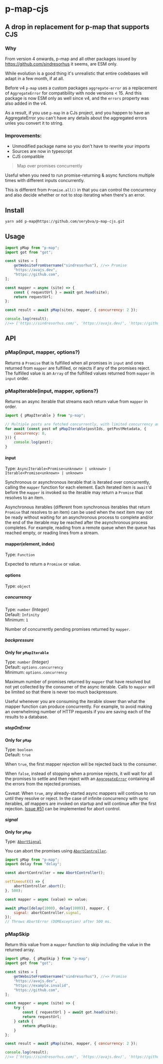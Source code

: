 # p-map-cjs

## A drop in replacement for p-map that supports CJS

### Why

From version 4 onwards, p-map and all other packages issued by https://github.com/sindresorhus it seems, are ESM only.

While evolution is a good thing it's unrealistic that entire codebases will adapt in a few month, if at all.

Before v4 `p-map` uses a custom packages `aggregate-error` as a replacement of `AggregateError` for compatibility with node versions < 15.
And this package is now ESM only as well since v4, and the `errors` property was also added in the v4.

As a result, if you use `p-map` in a CJs project, and you happen to have an AggregateError you can't have any details about the aggregated errors unles you convert it to string.

### Improvements:

- Unmodified package name so you don't have to rewrite your imports
- Sources are now in typescript
- CJS compatible

> Map over promises concurrently

Useful when you need to run promise-returning & async functions multiple times with different inputs concurrently.

This is different from `Promise.all()` in that you can control the concurrency and also decide whether or not to stop iterating when there's an error.

## Install

```sh
yarn add p-map@https://github.com/serybva/p-map-cjs.git
```

## Usage

```js
import pMap from "p-map";
import got from "got";

const sites = [
	getWebsiteFromUsername("sindresorhus"), //=> Promise
	"https://avajs.dev",
	"https://github.com",
];

const mapper = async (site) => {
	const { requestUrl } = await got.head(site);
	return requestUrl;
};

const result = await pMap(sites, mapper, { concurrency: 2 });

console.log(result);
//=> ['https://sindresorhus.com/', 'https://avajs.dev/', 'https://github.com/']
```

## API

### pMap(input, mapper, options?)

Returns a `Promise` that is fulfilled when all promises in `input` and ones returned from `mapper` are fulfilled, or rejects if any of the promises reject. The fulfilled value is an `Array` of the fulfilled values returned from `mapper` in `input` order.

### pMapIterable(input, mapper, options?)

Returns an async iterable that streams each return value from `mapper` in order.

```js
import { pMapIterable } from "p-map";

// Multiple posts are fetched concurrently, with limited concurrency and backpressure
for await (const post of pMapIterable(postIds, getPostMetadata, {
	concurrency: 8,
})) {
	console.log(post);
}
```

#### input

Type: `AsyncIterable<Promise<unknown> | unknown> | Iterable<Promise<unknown> | unknown>`

Synchronous or asynchronous iterable that is iterated over concurrently, calling the `mapper` function for each element. Each iterated item is `await`'d before the `mapper` is invoked so the iterable may return a `Promise` that resolves to an item.

Asynchronous iterables (different from synchronous iterables that return `Promise` that resolves to an item) can be used when the next item may not be ready without waiting for an asynchronous process to complete and/or the end of the iterable may be reached after the asynchronous process completes. For example, reading from a remote queue when the queue has reached empty, or reading lines from a stream.

#### mapper(element, index)

Type: `Function`

Expected to return a `Promise` or value.

#### options

Type: `object`

##### concurrency

Type: `number` _(Integer)_\
Default: `Infinity`\
Minimum: `1`

Number of concurrently pending promises returned by `mapper`.

##### backpressure

**Only for `pMapIterable`**

Type: `number` _(Integer)_\
Default: `options.concurrency`\
Minimum: `options.concurrency`

Maximum number of promises returned by `mapper` that have resolved but not yet collected by the consumer of the async iterable. Calls to `mapper` will be limited so that there is never too much backpressure.

Useful whenever you are consuming the iterable slower than what the mapper function can produce concurrently. For example, to avoid making an overwhelming number of HTTP requests if you are saving each of the results to a database.

##### stopOnError

**Only for `pMap`**

Type: `boolean`\
Default: `true`

When `true`, the first mapper rejection will be rejected back to the consumer.

When `false`, instead of stopping when a promise rejects, it will wait for all the promises to settle and then reject with an [`AggregateError`](https://developer.mozilla.org/en-US/docs/Web/JavaScript/Reference/Global_Objects/AggregateError) containing all the errors from the rejected promises.

Caveat: When `true`, any already-started async mappers will continue to run until they resolve or reject. In the case of infinite concurrency with sync iterables, _all_ mappers are invoked on startup and will continue after the first rejection. [Issue #51](https://github.com/sindresorhus/p-map/issues/51) can be implemented for abort control.

##### signal

**Only for `pMap`**

Type: [`AbortSignal`](https://developer.mozilla.org/en-US/docs/Web/API/AbortSignal)

You can abort the promises using [`AbortController`](https://developer.mozilla.org/en-US/docs/Web/API/AbortController).

```js
import pMap from "p-map";
import delay from "delay";

const abortController = new AbortController();

setTimeout(() => {
	abortController.abort();
}, 500);

const mapper = async (value) => value;

await pMap([delay(1000), delay(1000)], mapper, {
	signal: abortController.signal,
});
// Throws AbortError (DOMException) after 500 ms.
```

### pMapSkip

Return this value from a `mapper` function to skip including the value in the returned array.

```js
import pMap, { pMapSkip } from "p-map";
import got from "got";

const sites = [
	getWebsiteFromUsername("sindresorhus"), //=> Promise
	"https://avajs.dev",
	"https://example.invalid",
	"https://github.com",
];

const mapper = async (site) => {
	try {
		const { requestUrl } = await got.head(site);
		return requestUrl;
	} catch {
		return pMapSkip;
	}
};

const result = await pMap(sites, mapper, { concurrency: 2 });

console.log(result);
//=> ['https://sindresorhus.com/', 'https://avajs.dev/', 'https://github.com/']
```
